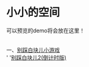 ﻿# 小小的空间

可以预览的demo将会放在这里！
</br>
</br>

一、<a href="http://sikychen.github.io/nowhite/nowhite.html">别踩白块儿小游戏</a></br>
'  '<a href="http://sikychen.github.io/nowhite/nowhite2.html">别踩白块儿2(倒计时版)</a></br>
